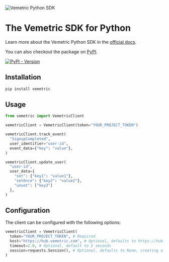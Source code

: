 ![Vemetric Python SDK](https://github.com/user-attachments/assets/4709b219-c0d7-42a8-8a5a-e0801f1ce69a)

# The Vemetric SDK for Python

Learn more about the Vemetric Python SDK in the [official docs](https://vemetric.com/docs/sdks/python).

You can also checkout the package on [PyPI](https://pypi.org/project/vemetric).

[![PyPI - Version](https://img.shields.io/pypi/v/vemetric)](https://pypi.org/project/vemetric)

## Installation

```bash
pip install vemetric
```

## Usage

```python
from vemetric import VemetricClient

vemetricClient = VemetricClient(token="YOUR_PROJECT_TOKEN")

vemetricClient.track_event(
  "SignupCompleted",
  user_identifier="user-id",
  event_data={"key": "value"},
)

vemetricClient.update_user(
  "user-id",
  user_data={
    "set": {"key1": "value1"},
    "setOnce": {"key2": "value2"},
    "unset": ["key3"]
  },
)
```

## Configuration

The client can be configured with the following options:

```python
vemetricClient = VemetricClient(
  token="YOUR_PROJECT_TOKEN", # Required
  host="https://hub.vemetric.com", # Optional, defaults to https://hub.vemetric.com
  timeout=2.0, # Optional, default to 2 seconds
  session=requests.Session(), # Optional, defaults to None, creating a new one
)
```
